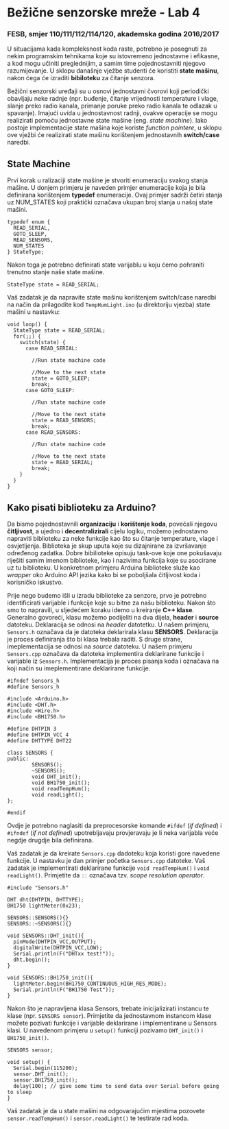 # Bežične senzorske mreže - Lab 4

### FESB, smjer 110/111/112/114/120, akademska godina 2016/2017

U situacijama kada kompleksnost koda raste, potrebno je posegnuti za nekim programskim tehnikama koje su istovremeno jednostavne i efikasne, a kod mogu učiniti preglednijim, a samim time pojednostavniti njegovo razumijevanje. U sklopu današnje vježbe studenti će koristiti **state mašinu**, nakon ćega će izraditi **bibiloteku** za čitanje senzora.

Bežični senzorski uređaji su u osnovi jednostavni čvorovi koji periodički obavljaju neke radnje (npr. buđenje, čitanje vrijednosti temperature i vlage, slanje preko radio kanala, primanje poruke preko radio kanala te odlazak u spavanje). Imajući uvida u jednostavnost radnji, ovakve operacije se mogu realizirati pomoću jednostavne state mašine (eng. *state machine*). Iako postoje implementacije state mašina koje koriste *function pointere*, u sklopu ove vježbi će realizirati state mašinu korištenjem jednostavnih **switch/case** naredbi.

## State Machine

Prvi korak u ralizaciji state mašine je stvoriti enumeraciju svakog stanja mašine. U donjem primjeru je naveden primjer enumeracije koja je bila definirana korištenjem **typedef** enumeracije. Ovaj primjer sadrži četiri stanja uz NUM_STATES koji praktički označava ukupan broj stanja u našoj state mašini.

```arduino
typedef enum {
  READ_SERIAL,
  GOTO_SLEEP,
  READ_SENSORS,
  NUM_STATES
} StateType;
```

Nakon toga je potrebno definirati state varijablu u koju ćemo pohraniti trenutno stanje naše state mašine.

```arduino
StateType state = READ_SERIAL;
```

Vaš zadatak je da napravite state mašinu korištenjem switch/case naredbi na način da prilagodite kod ``TempHumLight.ino`` (u direktoriju vjezba) state mašini u nastavku: 


```arduino
void loop() {
  StateType state = READ_SERIAL;
  for(;;) {
    switch(state) {
      case READ_SERIAL:
		
		//Run state machine code
	  
		//Move to the next state
        state = GOTO_SLEEP;
        break;
      case GOTO_SLEEP:
		
		//Run state machine code
	  
		//Move to the next state
        state = READ_SENSORS;
        break;
      case READ_SENSORS:
		
		//Run state machine code
	  
		//Move to the next state
        state = READ_SERIAL;
        break;
    }
  }
}
```

## Kako pisati biblioteku za Arduino?

Da bismo pojednostavnili **organizaciju** i **korištenje koda**, povećali njegovu **čitljivost**, a ujedno i **decentralizirali** cijelu logiku, možemo jednostavno napraviti biblioteku za neke funkcije kao što su čitanje temperature, vlage i osvjetljenja. Biblioteka je skup uputa koje su dizajnirane za izvršavanje određenog zadatka. Dobre bibilioteke opisuju task-ove koje one pokušavaju riješiti samim imenom biblioteke, kao i nazivima funkcija koje su asocirane uz tu biblioteku. U konkretnom primjeru Arduina biblioteke služe kao *wrapper* oko Arduino API jezika kako bi se poboljšala čitljivost koda i korisničko iskustvo.

Prije nego budemo išli u izradu biblioteke za senzore, prvo je potrebno identificirati varijable i funkcije koje su bitne za našu biblioteku. Nakon što smo to napravili, u sljedećem koraku idemo u kreiranje **C++ klase**. Generalno govoreći, klasu možemo podijeliti na dva dijela, **header** i **source** datoteku. Deklaracija se odnosi na *header* datotetku. U našem primjeru, ``Sensors.h`` označava da je datoteka deklarirala klasu **SENSORS**. Deklaracija je proces definiranja što bi klasa trebala raditi. S druge strane, imeplementacija se odnosi na *source* datoteku. U našem primjeru ``Sensors.cpp`` označava da datoteka implementira deklarirane funkcije i varijable iz ``Sensors.h``. Implementacija je proces pisanja koda i označava na koji način su imeplementirane deklarirane funkcije. 

```arduino
#ifndef Sensors_h
#define Sensors_h

#include <Arduino.h>
#include <DHT.h>
#include <Wire.h>
#include <BH1750.h>

#define DHTPIN 3
#define DHTPIN_VCC 4
#define DHTTYPE DHT22

class SENSORS {
public:
        SENSORS();
        ~SENSORS();
        void DHT_init();
        void BH1750_init();
        void readTempHum();
        void readLight();
};

#endif
```

Ovdje je potrebno naglasiti da preprocesorske komande ``#ifdef`` (*if defined*) i ``#ifndef`` (*if not defined*) upotrebljavaju provjeravaju je li neka varijabla veće negdje drugdje bila definirana. 

Vaš zadatak je da kreirate ``Sensors.cpp`` dadoteku koja koristi gore navedene funkcije. U nastavku je dan primjer početka ``Sensors.cpp`` datoteke. Vaš zadatak je implementirati deklarirane funkcije ``void readTempHum()`` i ``void readLight()``. Primjetite da ``::`` označava tzv. *scope resolution operator*.


```arduino
#include "Sensors.h"

DHT dht(DHTPIN, DHTTYPE);
BH1750 lightMeter(0x23);

SENSORS::SENSORS(){}
SENSORS::~SENSORS(){}

void SENSORS::DHT_init(){
  pinMode(DHTPIN_VCC,OUTPUT);
  digitalWrite(DHTPIN_VCC,LOW);
  Serial.println(F("DHTxx test!"));
  dht.begin();
}

void SENSORS::BH1750_init(){
  lightMeter.begin(BH1750_CONTINUOUS_HIGH_RES_MODE);
  Serial.println(F("BH1750 Test"));
}
```

Nakon što je napravljena klasa Sensors, trebate inicijalizirati instancu te klase (npr. ``SENSORS sensor``). Primjetite da jednostavnom instancom klase možete pozivati funkcije i varijable deklarirane i implementirane u Sensors klasi. U navedenom primjeru u ``setup()`` funkciji pozivamo ``DHT_init()`` i ``BH1750_init()``.

```arduino
SENSORS sensor;

void setup() {
  Serial.begin(115200);
  sensor.DHT_init();
  sensor.BH1750_init();
  delay(100); // give some time to send data over Serial before going to sleep
}
```

Vaš zadatak je da u state mašini na odgovarajućim mjestima pozovete ``sensor.readTempHum()`` i ``sensor.readLight()`` te testirate rad koda.

